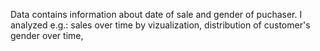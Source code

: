 Data contains information about date of sale and gender of puchaser.
I analyzed e.g.: sales over time by vizualization, distribution of customer's gender over time, 


